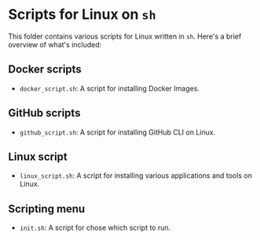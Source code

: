 # Scripts for Linux on `sh`

This folder contains various scripts for Linux written in `sh`. Here's a brief overview of what's included:

## Docker scripts

- `docker_script.sh`: A script for installing Docker Images.

## GitHub scripts

- `github_script.sh`: A script for installing GitHub CLI on Linux.
## Linux script

- `linux_script.sh`: A script for installing various applications and tools on Linux.

## Scripting menu

- `init.sh`: A script for chose which script to run.
